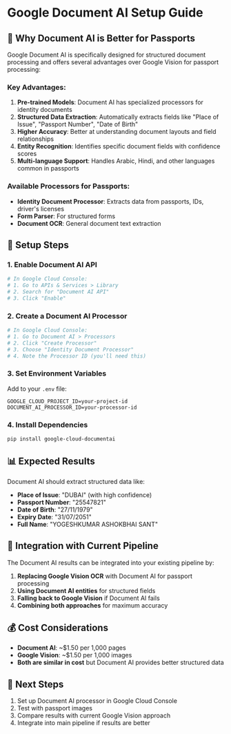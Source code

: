 # Google Document AI Setup Guide

## 🎯 Why Document AI is Better for Passports

Google Document AI is specifically designed for structured document processing and offers several advantages over Google Vision for passport processing:

### **Key Advantages:**
1. **Pre-trained Models**: Document AI has specialized processors for identity documents
2. **Structured Data Extraction**: Automatically extracts fields like "Place of Issue", "Passport Number", "Date of Birth"
3. **Higher Accuracy**: Better at understanding document layouts and field relationships
4. **Entity Recognition**: Identifies specific document fields with confidence scores
5. **Multi-language Support**: Handles Arabic, Hindi, and other languages common in passports

### **Available Processors for Passports:**
- **Identity Document Processor**: Extracts data from passports, IDs, driver's licenses
- **Form Parser**: For structured forms
- **Document OCR**: General document text extraction

## 🔧 Setup Steps

### 1. Enable Document AI API
```bash
# In Google Cloud Console:
# 1. Go to APIs & Services > Library
# 2. Search for "Document AI API"
# 3. Click "Enable"
```

### 2. Create a Document AI Processor
```bash
# In Google Cloud Console:
# 1. Go to Document AI > Processors
# 2. Click "Create Processor"
# 3. Choose "Identity Document Processor"
# 4. Note the Processor ID (you'll need this)
```

### 3. Set Environment Variables
Add to your `.env` file:
```env
GOOGLE_CLOUD_PROJECT_ID=your-project-id
DOCUMENT_AI_PROCESSOR_ID=your-processor-id
```

### 4. Install Dependencies
```bash
pip install google-cloud-documentai
```

## 📊 Expected Results

Document AI should extract structured data like:
- **Place of Issue**: "DUBAI" (with high confidence)
- **Passport Number**: "25547821"
- **Date of Birth**: "27/11/1979"
- **Expiry Date**: "31/07/2051"
- **Full Name**: "YOGESHKUMAR ASHOKBHAI SANT"

## 🔄 Integration with Current Pipeline

The Document AI results can be integrated into your existing pipeline by:

1. **Replacing Google Vision OCR** with Document AI for passport processing
2. **Using Document AI entities** for structured fields
3. **Falling back to Google Vision** if Document AI fails
4. **Combining both approaches** for maximum accuracy

## 💰 Cost Considerations

- **Document AI**: ~$1.50 per 1,000 pages
- **Google Vision**: ~$1.50 per 1,000 images
- **Both are similar in cost** but Document AI provides better structured data

## 🚀 Next Steps

1. Set up Document AI processor in Google Cloud Console
2. Test with passport images
3. Compare results with current Google Vision approach
4. Integrate into main pipeline if results are better 